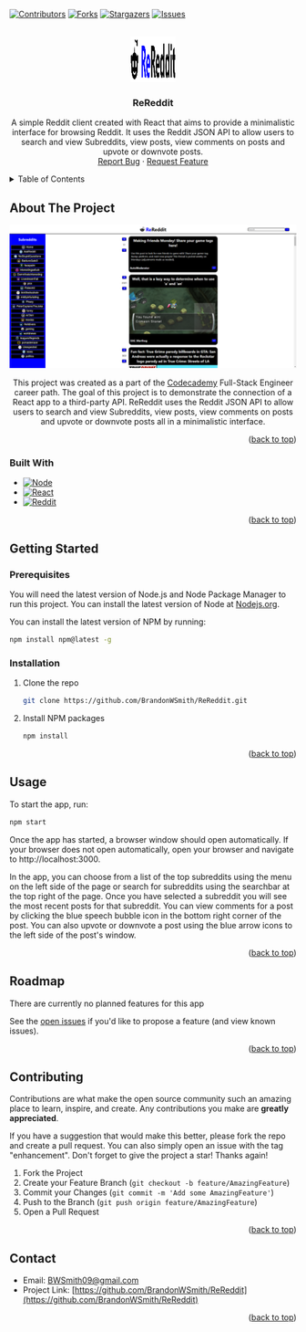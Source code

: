 <a name="readme-top"></a>


<!-- PROJECT SHIELDS -->
[![Contributors][contributors-shield]][contributors-url]
[![Forks][forks-shield]][forks-url]
[![Stargazers][stars-shield]][stars-url]
[![Issues][issues-shield]][issues-url]



<!-- PROJECT LOGO -->
<br />
<div align="center">
  <a href="https://github.com/BrandonWSmith/ReReddit">
    <img src="public\images\logo.png" alt="Logo" width="80" height="80">
  </a>

<h3 align="center">ReReddit</h3>

  <p align="center">
    A simple Reddit client created with React that aims to provide a minimalistic interface for browsing Reddit. It uses the Reddit JSON API to allow users to search and view Subreddits, view posts, view comments on posts and upvote or downvote posts.
    <br />
    <a href="https://github.com/BrandonWSmith/ReReddit/issues/new?labels=bug&template=bug-report---.md">Report Bug</a>
    ·
    <a href="https://github.com/BrandonWSmith/ReReddit/issues/new?labels=enhancement&template=feature-request---.md">Request Feature</a>
  </p>
</div>



<!-- TABLE OF CONTENTS -->
<details>
  <summary>Table of Contents</summary>
  <ol>
    <li>
      <a href="#about-the-project">About The Project</a>
      <ul>
        <li><a href="#built-with">Built With</a></li>
      </ul>
    </li>
    <li>
      <a href="#getting-started">Getting Started</a>
      <ul>
        <li><a href="#prerequisites">Prerequisites</a></li>
        <li><a href="#installation">Installation</a></li>
      </ul>
    </li>
    <li><a href="#usage">Usage</a></li>
    <li><a href="#roadmap">Roadmap</a></li>
    <li><a href="#contributing">Contributing</a></li>
    <li><a href="#contact">Contact</a></li>
  </ol>
</details>



<!-- ABOUT THE PROJECT -->
## About The Project

![ReReddit Screen Shot][ReReddit-screenshot]

<p align="center">
  This project was created as a part of the <a href="https://www.codecademy.com">Codecademy</a> Full-Stack Engineer career path. The goal of this project is to demonstrate the connection of a React app to a third-party API. ReReddit uses the Reddit JSON API to allow users to search and view Subreddits, view posts, view comments on posts and upvote or downvote posts all in a minimalistic interface.
</p>

<p align="right">(<a href="#readme-top">back to top</a>)</p>



### Built With

* [![Node][Node.js]][Node-url]
* [![React][React]][React-url]
* [![Reddit][Reddit]][Reddit-url]

<p align="right">(<a href="#readme-top">back to top</a>)</p>



<!-- GETTING STARTED -->
## Getting Started

### Prerequisites

You will need the latest version of Node.js and Node Package Manager to run this project. You can install the latest version of Node at <a href="https://nodejs.org/">Nodejs.org</a>.

You can install the latest version of NPM by running:
 ```sh
 npm install npm@latest -g
 ```



### Installation

1. Clone the repo
   ```sh
   git clone https://github.com/BrandonWSmith/ReReddit.git
   ```
2. Install NPM packages
   ```sh
   npm install
   ```


<p align="right">(<a href="#readme-top">back to top</a>)</p>



<!-- USAGE EXAMPLES -->
## Usage

To start the app, run:
 ```sh
 npm start
 ```
Once the app has started, a browser window should open automatically. If your browser does not open automatically, open your browser and navigate to http://localhost:3000.

In the app, you can choose from a list of the top subreddits using the menu on the left side of the page or search for subreddits using the searchbar at the top right of the page. Once you have selected a subreddit you will see the most recent posts for that subreddit. You can view comments for a post by clicking the blue speech bubble icon in the bottom right corner of the post. You can also upvote or downvote a post using the blue arrow icons to the left side of the post's window.

<p align="right">(<a href="#readme-top">back to top</a>)</p>



<!-- ROADMAP -->
## Roadmap

There are currently no planned features for this app

See the [open issues](https://github.com/BrandonWSmith/ReReddit/issues) if you'd like to propose a feature (and view known issues).

<p align="right">(<a href="#readme-top">back to top</a>)</p>



<!-- CONTRIBUTING -->
## Contributing

Contributions are what make the open source community such an amazing place to learn, inspire, and create. Any contributions you make are **greatly appreciated**.

If you have a suggestion that would make this better, please fork the repo and create a pull request. You can also simply open an issue with the tag "enhancement".
Don't forget to give the project a star! Thanks again!

1. Fork the Project
2. Create your Feature Branch (`git checkout -b feature/AmazingFeature`)
3. Commit your Changes (`git commit -m 'Add some AmazingFeature'`)
4. Push to the Branch (`git push origin feature/AmazingFeature`)
5. Open a Pull Request

<p align="right">(<a href="#readme-top">back to top</a>)</p>



<!-- CONTACT -->
## Contact

* Email: BWSmith09@gmail.com
* Project Link: [https://github.com/BrandonWSmith/ReReddit](https://github.com/BrandonWSmith/ReReddit)

<p align="right">(<a href="#readme-top">back to top</a>)</p>



<!-- MARKDOWN LINKS & IMAGES -->
<!-- https://www.markdownguide.org/basic-syntax/#reference-style-links -->
[contributors-shield]: https://img.shields.io/github/contributors/BrandonWSmith/ReReddit.svg?style=for-the-badge
[contributors-url]: https://github.com/BrandonWSmith/ReReddit/graphs/contributors
[forks-shield]: https://img.shields.io/github/forks/BrandonWSmith/ReReddit.svg?style=for-the-badge
[forks-url]: https://github.com/BrandonWSmith/ReReddit/network/members
[stars-shield]: https://img.shields.io/github/stars/BrandonWSmith/ReReddit.svg?style=for-the-badge
[stars-url]: https://github.com/BrandonWSmith/ReReddit/stargazers
[issues-shield]: https://img.shields.io/github/issues/BrandonWSmith/ReReddit.svg?style=for-the-badge
[issues-url]: https://github.com/BrandonWSmith/ReReddit/issues
[ReReddit-screenshot]: public/images/screenshot.png
[Node.js]: https://img.shields.io/badge/Node.js-43853D?style=for-the-badge&logo=node.js&logoColor=white
[Node-url]: https://nodejs.org/
[React]: https://img.shields.io/badge/React-20232A?style=for-the-badge&logo=react&logoColor=61DAFB
[React-url]: https://react.dev/
[Reddit]: https://img.shields.io/badge/Reddit_JSON_API-FF4500?style=for-the-badge&logo=reddit&logoColor=white
[Reddit-url]: https://github.com/reddit-archive/reddit/wiki/JSON